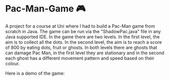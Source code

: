 # Pac-Man-Game 🎮

A project for a course at Uni where I had to build a Pac-Man game from scratch in Java.
The game can be run via the "ShadowPac.java" file in any Java supported IDE. In the game 
there are two levels. In the first level, the aim is to collect all the dots. In the 
second level, the aim is to reach a score of 800 by eating dots, fruit or ghosts. 
In both levels there are ghosts that can damage Pac Man, in the first level they are 
stationary and in the second each ghost has a different movement pattern and speed based 
on their colour. 

Here is a demo of the game:
